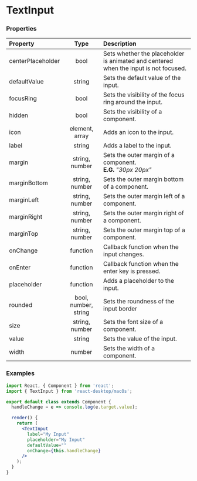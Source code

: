# TextInput

### Properties

Property            | Type                 | Description
:------------------ | :-------------------:| :----------
centerPlaceholder   | bool                 | Sets whether the placeholder is animated and centered when the input is not focused.
defaultValue        | string               | Sets the default value of the input.
focusRing           | bool                 | Sets the visibility of the focus ring around the input.
hidden              | bool                 | Sets the visibility of a component.
icon                | element, array       | Adds an icon to the input.
label               | string               | Adds a label to the input.
margin              | string, number       | Sets the outer margin of a component.<br/>__E.G.__ _"30px 20px"_
marginBottom        | string, number       | Sets the outer margin bottom of a component.
marginLeft          | string, number       | Sets the outer margin left of a component.
marginRight         | string, number       | Sets the outer margin right of a component.
marginTop           | string, number       | Sets the outer margin top of a component.
onChange            | function             | Callback function when the input changes.
onEnter             | function             | Callback function when the enter key is pressed.
placeholder         | function             | Adds a placeholder to the input.
rounded             | bool, number, string | Sets the roundness of the input border
size                | string, number       | Sets the font size of a component.
value               | string               | Sets the value of the input.
width               | number               | Sets the width of a component.

### Examples

```jsx
import React, { Component } from 'react';
import { TextInput } from 'react-desktop/macOs';

export default class extends Component {
  handleChange = e => console.log(e.target.value);

  render() {
    return (
      <TextInput
        label="My Input"
        placeholder="My Input"
        defaultValue=""
        onChange={this.handleChange}
      />
    );
  }
}
```
